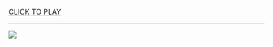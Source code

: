
<a href="https://premium76.site?title=100_games_unblocked&ref=13M">CLICK TO PLAY</a></h3>
<hr>

<a href="https://premium76.site?title=100_games_unblocked&ref=13M"><img src="https://clearcache.store/games.png"></a>


